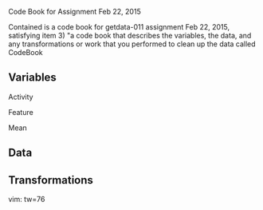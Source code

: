 Code Book for Assignment Feb 22, 2015

Contained is a code book for getdata-011 assignment Feb 22, 2015, satisfying
item 3) "a code book that describes the variables, the data, and any
transformations or work that you performed to clean up the data called
CodeBook


Variables
----------------------------------------------------------------------------

Activity

Feature

Mean


Data
----------------------------------------------------------------------------


Transformations
----------------------------------------------------------------------------




vim: tw=76
